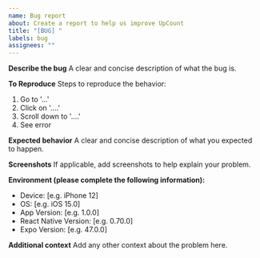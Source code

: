 ```yaml
---
name: Bug report
about: Create a report to help us improve UpCount
title: "[BUG] "
labels: bug
assignees: ""
---
```


**Describe the bug**
A clear and concise description of what the bug is.

**To Reproduce**
Steps to reproduce the behavior:

1. Go to '...'
2. Click on '....'
3. Scroll down to '....'
4. See error

**Expected behavior**
A clear and concise description of what you expected to happen.

**Screenshots**
If applicable, add screenshots to help explain your problem.

**Environment (please complete the following information):**

- Device: [e.g. iPhone 12]
- OS: [e.g. iOS 15.0]
- App Version: [e.g. 1.0.0]
- React Native Version: [e.g. 0.70.0]
- Expo Version: [e.g. 47.0.0]

**Additional context**
Add any other context about the problem here.
